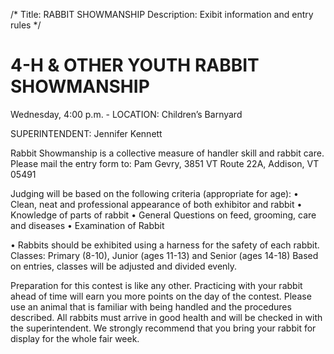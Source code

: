 /*
Title: RABBIT SHOWMANSHIP
Description: Exibit information and entry rules
*/

# 4-H & OTHER YOUTH RABBIT SHOWMANSHIP

Wednesday, 4:00 p.m. - LOCATION: Children’s Barnyard

SUPERINTENDENT: Jennifer Kennett  

Rabbit Showmanship is a collective measure of handler skill and rabbit care. Please mail the entry form to: Pam Gevry, 3851 VT Route 22A, Addison, VT 05491

Judging will be based on the following criteria (appropriate for age): • Clean, neat and professional appearance of both exhibitor and rabbit • Knowledge of parts of rabbit • General Questions on feed, grooming, care and diseases • Examination of Rabbit 

• Rabbits should be exhibited using a harness for the safety of each rabbit. 
Classes: Primary (8-10), Junior (ages 11-13) and Senior (ages 14-18) Based on entries, classes will be adjusted and divided evenly. 

Preparation for this contest is like any other. Practicing with your rabbit ahead of time will earn you more points on the day of the contest. Please use an animal that is familiar with being handled and the procedures described. All rabbits must arrive in good health and will be checked in with the superintendent.
We strongly recommend that you bring your rabbit for display for the whole fair week.